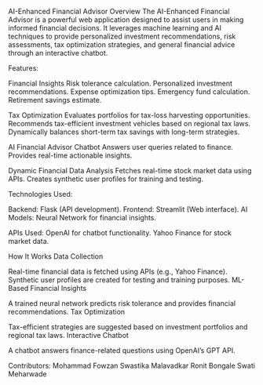 AI-Enhanced Financial Advisor
Overview
The AI-Enhanced Financial Advisor is a powerful web application designed to assist users in making informed financial decisions. It leverages machine learning and AI techniques to provide personalized investment recommendations, risk assessments, tax optimization strategies, and general financial advice through an interactive chatbot.

Features:

Financial Insights
     Risk tolerance calculation.
     Personalized investment recommendations.
     Expense optimization tips.
     Emergency fund calculation.
     Retirement savings estimate.
     
Tax Optimization
     Evaluates portfolios for tax-loss harvesting opportunities.
     Recommends tax-efficient investment vehicles based on regional tax laws.
     Dynamically balances short-term tax savings with long-term strategies.

AI Financial Advisor Chatbot
     Answers user queries related to finance.
     Provides real-time actionable insights.

Dynamic Financial Data Analysis
     Fetches real-time stock market data using APIs.
     Creates synthetic user profiles for training and testing.

Technologies Used:

Backend: Flask (API development).
Frontend: Streamlit (Web interface).
AI Models: Neural Network for financial insights.

APIs Used:
OpenAI for chatbot functionality.
Yahoo Finance for stock market data.



How It Works
Data Collection

Real-time financial data is fetched using APIs (e.g., Yahoo Finance).
Synthetic user profiles are created for testing and training purposes.
ML-Based Financial Insights

A trained neural network predicts risk tolerance and provides financial recommendations.
Tax Optimization

Tax-efficient strategies are suggested based on investment portfolios and regional tax laws.
Interactive Chatbot

A chatbot answers finance-related questions using OpenAI’s GPT API.


Contributors:
Mohammad Fowzan
Swastika Malavadkar 
Ronit Bongale
Swati Meharwade 
